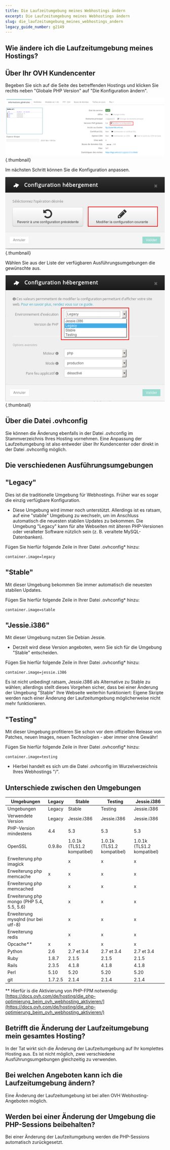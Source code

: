 ```yaml
---
title: Die Laufzeitumgebung meines Webhostings ändern
excerpt: Die Laufzeitumgebung meines Webhostings ändern
slug: die_laufzeitumgebung_meines_webhostings_andern
legacy_guide_number: g2149
---
```


## Wie ändere ich die Laufzeitumgebung meines Hostings?

## Über Ihr OVH Kundencenter
Begeben Sie sich auf die Seite des betreffenden Hostings und klicken Sie rechts neben "Globale PHP Version" auf "Die Konfiguration ändern".

![](images/4127.png){.thumbnail}

Im nächsten Schritt können Sie die Konfiguration anpassen.

![](images/4128.png){.thumbnail}

Wählen Sie aus der Liste der verfügbaren Ausführungsumgebungen die gewünschte aus.

![](images/4129.png){.thumbnail}

## Über die Datei .ovhconfig
Sie können die Änderung ebenfalls in der Datei .ovhconfig im Stammverzeichnis Ihres Hosting vornehmen.
Eine Anpassung der Laufzeitumgebung ist also entweder über Ihr Kundencenter oder direkt in der Datei .ovhconfig möglich.

## Die verschiedenen Ausführungsumgebungen

## "Legacy"
Dies ist die traditionelle Umgebung für Webhostings. Früher war es sogar die einzig verfügbare Konfiguration.

- Diese Umgebung wird immer noch unterstützt. Allerdings ist es ratsam, auf eine "stabile" Umgebung zu wechseln, um im Anschluss automatisch die neuesten stabilen Updates zu bekommen. Die Umgebung "Legacy" kann für alte Webseiten mit älteren PHP-Versionen oder veralteter Software nützlich sein (z. B. veraltete MySQL-Datenbanken).

Fügen Sie hierfür folgende Zeile in Ihrer Datei .ovhconfig* hinzu:

```
container.image=legacy
```

## "Stable"
Mit dieser Umgebung bekommen Sie immer automatisch die neuesten stabilen Updates.

Fügen Sie hierfür folgende Zeile in Ihrer Datei .ovhconfig* hinzu:

```
container.image=stable
```

## "Jessie.i386"
Mit dieser Umgebung nutzen Sie Debian Jessie.

- Derzeit wird diese Version angeboten, wenn Sie sich für die Umgebung "Stable" entscheiden.

Fügen Sie hierfür folgende Zeile in Ihrer Datei .ovhconfig* hinzu:

```
container.image=jessie.i386
```

Es ist nicht unbedingt ratsam, Jessie.i386 als Alternative zu Stable zu wählen; allerdings stellt dieses Vorgehen sicher, dass bei einer Änderung der Umgebung "Stable" Ihre Webseite weiterhin funktioniert: Eigene Skripte werden nach einer Änderung der Laufzeitumgebung möglicherweise nicht mehr funktionieren.

## "Testing"
Mit dieser Umgebung profitieren Sie schon vor dem offiziellen Release von Patches, neuen Images, neuen Technologien - aber immer ohne Gewähr!

Fügen Sie hierfür folgende Zeile in Ihrer Datei .ovhconfig* hinzu:

```
container.image=testing
```

* Hierbei handelt es sich um die Datei .ovhconfig im Wurzelverzeichnis Ihres Webhostings "/".

## Unterschiede zwischen den Umgebungen

|Umgebungen|Legacy|Stable|Testing|Jessie.i386|
|---|---|---|---|---|
|Umgebungen|Legacy|Stable|Testing|Jessie.i386|
|Verwendete Version|Legacy|Jessie.i386|Jessie.i386|Jessie.i386|
|PHP-Version mindestens|4.4|5.3|5.3|5.3|
|OpenSSL|0.9.8o|1.0.1k (TLS1.2 kompatibel)|1.0.1k (TLS1.2 kompatibel)|1.0.1k (TLS1.2 kompatibel)|
|Erweiterung php imagick||x|x|x|
|Erweiterung php memcache|x|x|x|x|
|Erweiterung php memcached||x|x|x|
|Erweiterung php mongo (PHP 5.4, 5.5, 5.6)||x|x|x|
|Erweiterung mysqlnd (nur bei utf-8)||x|x|x|
|Erweiterung redis||x|x|x|
|Opcache**|x|x|x|x|
|Python|2.6|2.7 et 3.4|2.7 et 3.4|2.7 et 3.4|
|Ruby|1.8.7|2.1.5|2.1.5|2.1.5|
|Rails|2.3.5|4.1.8|4.1.8|4.1.8|
|Perl|5.10|5.20|5.20|5.20|
|git|1.7.2.5|2.1.4|2.1.4|2.1.4|

** Hierfür is die Aktivierung von PHP-FPM notwendig: [https://docs.ovh.com/de/hosting/die_php-optimierung_beim_ovh_webhosting_aktivieren/](https://docs.ovh.com/de/hosting/die_php-optimierung_beim_ovh_webhosting_aktivieren/)

## Betrifft die Änderung der Laufzeitumgebung mein gesamtes Hosting?
In der Tat wirkt sich die Änderung der Laufzeitumgebung auf Ihr komplettes Hosting aus.
Es ist nicht möglich, zwei verschiedene Ausführungsumgebungen gleichzeitig zu verwenden.

## Bei welchen Angeboten kann ich die Laufzeitumgebung ändern?
Eine Änderung der Laufzeitumgebung ist bei allen OVH Webhosting-Angeboten möglich.

## Werden bei einer Änderung der Umgebung die PHP-Sessions beibehalten?
Bei einer Änderung der Laufzeitumgebung werden die PHP-Sessions automatisch zurückgesetzt.